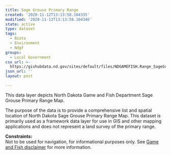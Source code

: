 ```yaml
---
title: Sage Grouse Primary Range
created: '2020-11-12T13:13:58.104335'
modified: '2020-11-12T13:13:58.104346'
state: active
type: dataset
tags:
  - Biota
  - Environment
  - Ndgf
groups:
  - Local Government
csv_url: >-
  https://gishubdata.nd.gov/sites/default/files/NDGAMEFISH.Range_SageGrousePrimary.csv
json_url: ''
layout: post

---
```

<p>This data layer depicts North Dakota Game and Fish Department Sage Grouse Primary Range Map.</p>
<p>The purpose of the data is to provide a comprehensive list and spatial location of North Dakota Sage Grouse Primary Range Map. This dataset is primarily used as a framework data layer for use in GIS and other mapping applications and does not represent a land survey of the primary range.</p>
<p><strong>Constraints:</strong><br />
Not to be used for navigation, for informational purposes only. See <a href="/game-and-fish-department-disclaimer">Game and Fish disclaimer</a> for more information.</p>

